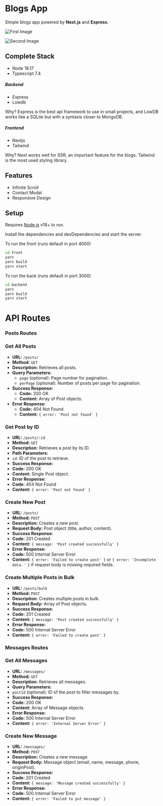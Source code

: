 # Blogs App



Simple blogs app powered by **Next.js** and **Express**.

![First Image](https://i.ibb.co/Fw49kWX/first.png)

![Second Image](https://i.ibb.co/RDkRkLm/second.png)

## Complete Stack
- Node 18.17
- Typescript 7.4

##### Backend

- Express
- Lowdb

Why? Express is the best api framework to use in small projects, and LowDB works like a SQLite but with a syntaxis closer to MongoDB.
##### Frontend

- Nextjs
- Tailwind

Why? Next works well for SSR, an important feature for the blogs. Tailwind is the most used styling library.

## Features



- Infinite Scroll
- Contact Modal
- Responsive Design

## Setup

Requires [Node.js](https://nodejs.org/) v18+ to run.

Install the dependencies and devDependencies and start the server.

To run the front (runs default in port 4000)
```sh
cd front
yarn
yarn build
yarn start

```

To run the back (runs default in port 3000)
```sh
cd backend
yarn
yarn build
yarn start

```

# API Routes

### Posts Routes
### Get All Posts
- **URL:** `/posts/`
- **Method:** `GET`
- **Description:** Retrieves all posts.
- **Query Parameters:** 
  - `page` (optional): Page number for pagination.
  - `perPage` (optional): Number of posts per page for pagination.
- **Success Response:**
  - **Code:** 200 OK
  - **Content:** Array of Post objects.
- **Error Response:**
  - **Code:** 404 Not Found
  - **Content:** `{ error: 'Post not found' }`

### Get Post by ID
- **URL:** `/posts/:id`
- **Method:** `GET`
- **Description:** Retrieves a post by its ID.
- **Path Parameters:**
- `id`: ID of the post to retrieve.
- **Success Response:**
- **Code:** 200 OK
- **Content:** Single Post object.
- **Error Response:**
- **Code:** 404 Not Found
- **Content:** `{ error: 'Post not found' }`

### Create New Post
- **URL:** `/posts/`
- **Method:** `POST`
- **Description:** Creates a new post.
- **Request Body:** Post object (title, author, content).
- **Success Response:**
- **Code:** 201 Created
- **Content:** `{ message: 'Post created successfully' }`
- **Error Response:**
- **Code:** 500 Internal Server Error
- **Content:** `{ error: 'Failed to create post' }` or `{ error: 'Incomplete data.' }` if request body is missing required fields.

### Create Multiple Posts in Bulk
- **URL:** `/posts/bulk`
- **Method:** `POST`
- **Description:** Creates multiple posts in bulk.
- **Request Body:** Array of Post objects.
- **Success Response:**
- **Code:** 201 Created
- **Content:** `{ message: 'Post created successfully' }`
- **Error Response:**
- **Code:** 500 Internal Server Error
- **Content:** `{ error: 'Failed to create post' }`

### Messages Routes

### Get All Messages
- **URL:** `/messages/`
- **Method:** `GET`
- **Description:** Retrieves all messages.
- **Query Parameters:** 
- `postId` (optional): ID of the post to filter messages by.
- **Success Response:**
- **Code:** 200 OK
- **Content:** Array of Message objects.
- **Error Response:**
- **Code:** 500 Internal Server Error
- **Content:** `{ error: 'Internal Server Error' }`

### Create New Message
- **URL:** `/messages/`
- **Method:** `POST`
- **Description:** Creates a new message.
- **Request Body:** Message object (email, name, message, phone, originPost).
- **Success Response:**
- **Code:** 201 Created
- **Content:** `{ message: 'Message created successfully' }`
- **Error Response:**
- **Code:** 500 Internal Server Error
- **Content:** `{ error: 'Failed to put message' }`
